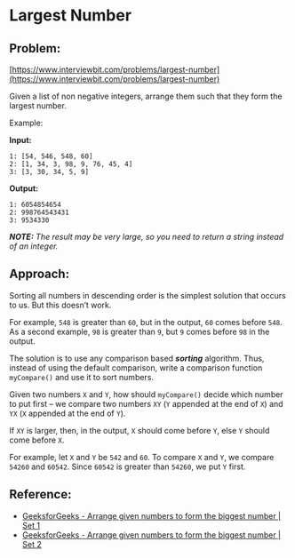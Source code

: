 # Largest Number

## Problem:
[https://www.interviewbit.com/problems/largest-number](https://www.interviewbit.com/problems/largest-number)

Given a list of non negative integers, arrange them such that they form the largest number.

Example:

**Input:**
```
1: [54, 546, 548, 60]
2: [1, 34, 3, 98, 9, 76, 45, 4]
3: [3, 30, 34, 5, 9]
```
**Output:**
```
1: 6054854654
2: 998764543431
3: 9534330
```

***NOTE:** The result may be very large, so you need to return a string instead of an integer.*

## Approach:

Sorting all numbers in descending order is the simplest solution that occurs to us. But this doesn’t work.

For example, `548` is greater than `60`, but in the output, `60` comes before `548`. As a second example, `98` is greater than `9`, but `9` comes before `98` in the output.

The solution is to use any comparison based **_sorting_** algorithm. Thus, instead of using the default comparison, write a comparison function `myCompare()` and use it to sort numbers.

Given two numbers `X` and `Y`, how should `myCompare()` decide which number to put first – we compare two numbers `XY` (`Y` appended at the end of `X`) and `YX` (`X` appended at the end of `Y`).

If `XY` is larger, then, in the output, `X` should come before `Y`, else `Y` should come before `X`.

For example, let `X` and `Y` be `542` and `60`. To compare `X` and `Y`, we compare `54260` and `60542`. Since `60542` is greater than `54260`, we put `Y` first.


## Reference:
* [GeeksforGeeks - Arrange given numbers to form the biggest number | Set 1](https://www.geeksforgeeks.org/given-an-array-of-numbers-arrange-the-numbers-to-form-the-biggest-number)
* [GeeksforGeeks - Arrange given numbers to form the biggest number | Set 2](https://www.geeksforgeeks.org/arrange-given-numbers-form-biggest-number-set-2)

